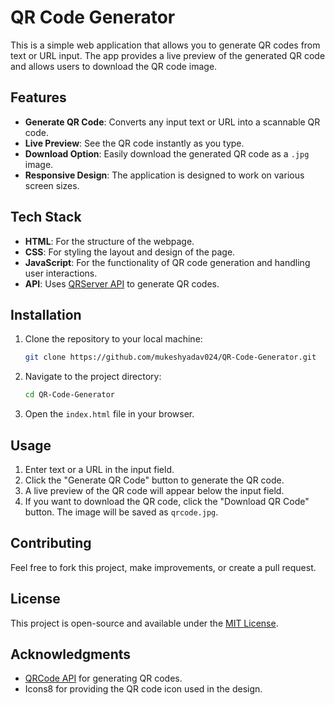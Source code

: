 
# QR Code Generator

This is a simple web application that allows you to generate QR codes from text or URL input. The app provides a live preview of the generated QR code and allows users to download the QR code image.

## Features

- **Generate QR Code**: Converts any input text or URL into a scannable QR code.
- **Live Preview**: See the QR code instantly as you type.
- **Download Option**: Easily download the generated QR code as a `.jpg` image.
- **Responsive Design**: The application is designed to work on various screen sizes.

## Tech Stack

- **HTML**: For the structure of the webpage.
- **CSS**: For styling the layout and design of the page.
- **JavaScript**: For the functionality of QR code generation and handling user interactions.
- **API**: Uses [QRServer API](https://www.qrserver.com) to generate QR codes.

## Installation

1. Clone the repository to your local machine:

   ```bash
   git clone https://github.com/mukeshyadav024/QR-Code-Generator.git
   ```

2. Navigate to the project directory:

   ```bash
   cd QR-Code-Generator
   ```

3. Open the `index.html` file in your browser.

## Usage

1. Enter text or a URL in the input field.
2. Click the "Generate QR Code" button to generate the QR code.
3. A live preview of the QR code will appear below the input field.
4. If you want to download the QR code, click the "Download QR Code" button. The image will be saved as `qrcode.jpg`.

## Contributing

Feel free to fork this project, make improvements, or create a pull request.

## License

This project is open-source and available under the [MIT License](LICENSE).

## Acknowledgments

- [QRCode API](https://www.qrserver.com) for generating QR codes.
- Icons8 for providing the QR code icon used in the design.

